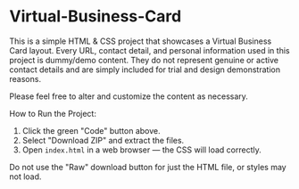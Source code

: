 # Virtual-Business-Card
This is a simple HTML &amp; CSS project that showcases a Virtual Business Card layout.
Every URL, contact detail, and personal information used in this project is dummy/demo content. They do not represent genuine or active contact details and are simply included for trial and design demonstration reasons.

Please feel free to alter and customize the content as necessary.

 How to Run the Project:

1. Click the green "Code" button above.
2. Select "Download ZIP" and extract the files.
3. Open `index.html` in a web browser — the CSS will load correctly.

 Do not use the "Raw" download button for just the HTML file, or styles may not load.
